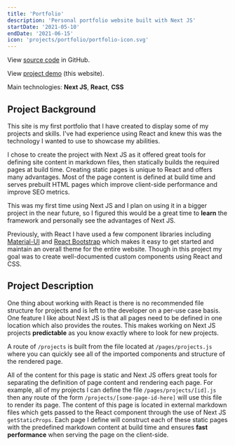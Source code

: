 ```yaml
---
title: 'Portfolio'
description: 'Personal portfolio website built with Next JS'
startDate: '2021-05-10'
endDate: '2021-06-15'
icon: 'projects/portfolio/portfolio-icon.svg'
---
```


View [source code](https://github.com/brianarthur/portfolio) in GitHub.

View [project demo](https://www.brianarthur.tech/) (this website).

Main technologies: **Next JS**, **React**, **CSS**

## Project Background
This site is my first portfolio that I have created to display some of my projects and skills. I've had experience using React and knew this was the technology I wanted to use to showcase my abilities. 

I chose to create the project with Next JS as it offered great tools for defining site content in markdown files, then statically builds the required pages at build time. Creating static pages is unique to React and offers many advantages. Most of the page content is defined at build time and serves prebuilt HTML pages which improve client-side performance and improve SEO metrics.

This was my first time using Next JS and I plan on using it in a bigger project in the near future, so I figured this would be a great time to **learn** the framework and personally see the advantages of Next JS.

Previously, with React I have used a few component libraries including [Material-UI](https://material-ui.com/) and [React Bootstrap](https://react-bootstrap.github.io/) which makes it easy to get started and maintain an overall theme for the entire website. Though in this project my goal was to create well-documented custom components using React and CSS. 

## Project Description
One thing about working with React is there is no recommended file structure for projects and is left to the developer on a per-use case basis. One feature I like about Next JS is that all pages need to be defined in one location which also provides the routes. This makes working on Next JS projects **predictable** as you know exactly where to look for new projects.

A route of `/projects` is built from the file located at `/pages/projects.js` where you can quickly see all of the imported components and structure of the rendered page. 

All of the content for this page is static and Next JS offers great tools for separating the definition of page content and rendering each page. For example, all of my projects I can define the file `/pages/projects/[id].js` then any route of the form `/projects/[some-page-id-here]` will use this file to render its page. The content of this page is located in external markdown files which gets passed to the React component through the use of Next JS `getStaticProps`. Each page I define will construct each of these static pages with the predefined markdown content at build time and ensures **fast performance** when serving the page on the client-side. 
